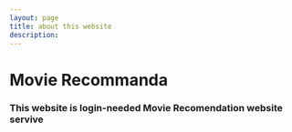 ```yaml
---
layout: page
title: about this website
description: 
---
```

# Movie Recommanda
### This website is login-needed Movie Recomendation website servive

